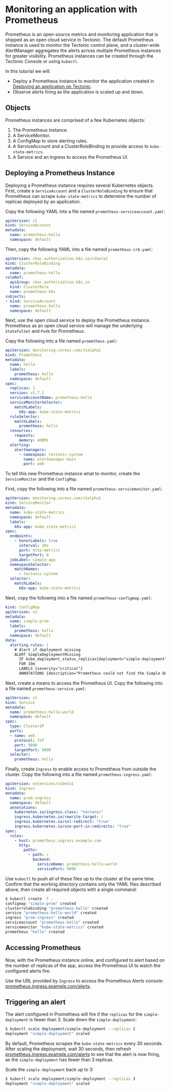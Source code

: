 # Monitoring an application with Prometheus

Prometheus is an open-source metrics and monitoring application that is shipped as an open cloud service in Tectonic. The default Prometheus instance is used to monitor the Tectonic control plane, and a cluster-wide AlertManager aggregates the alerts across multiple Prometheus instances for greater visibility. Prometheus instances can be created through the Tectonic Console or using `kubectl`.

In this tutorial we will:
* Deploy a Prometheus instance to monitor the application created in [Deploying an application on Tectonic][first-app].
* Observe alerts firing as the application is scaled up and down.

## Objects

Prometheus instances are comprised of a few Kubernetes objects:

1. The Prometheus instance.
2. A ServiceMonitor.
3. A ConfigMap to store alerting rules.
4. A ServiceAccount and a ClusterRoleBinding to provide access to `kube-state-metrics`.
5. A Service and an Ingress to access the Prometheus UI.

## Deploying a Prometheus Instance

Deploying a Prometheus instance requires several Kubernetes objects. First, create a `ServiceAccount` and a `ClusterRoleBinding` to ensure that Prometheus can scrape `kube-state-metrics` to determine the number of replicas deployed by an application.

Copy the following YAML into a file named `prometheus-serviceaccount.yaml`:

```yaml
apiVersion: v1
kind: ServiceAccount
metadata:
  name: prometheus-hello
  namespace: default
```

Then, copy the following YAML into a file named `prometheus-crb.yaml`:

```yaml
apiVersion: rbac.authorization.k8s.io/v1beta1
kind: ClusterRoleBinding
metadata:
  name: prometheus-hello
roleRef:
  apiGroup: rbac.authorization.k8s.io
  kind: ClusterRole
  name: prometheus-k8s
subjects:
- kind: ServiceAccount
  name: prometheus-hello
  namespace: default
```

Next, use the open cloud service to deploy the Prometheus instance. Prometheus as an open cloud service will manage the underlying `StatefulSet` and `Pod`s for Prometheus.

Copy the following into a file named `prometheus.yaml`:

```yaml
apiVersion: monitoring.coreos.com/v1alpha1
kind: Prometheus
metadata:
  name: hello
  labels:
    prometheus: hello
  namespace: default
spec:
  replicas: 1
  version: v1.7.1
  serviceAccountName: prometheus-hello
  serviceMonitorSelector:
    matchLabels:
      k8s-app: kube-state-metrics
  ruleSelector:
    matchLabels:
      prometheus: hello
  resources:
    requests:
      memory: 400Mi
  alerting:
    alertmanagers:
      - namespace: tectonic-system
        name: alertmanager-main
        port: web
```

To tell this new Prometheus instance what to monitor, create the `ServiceMonitor` and the `ConfigMap`.

First, copy the following into a file named `prometheus-servicemonitor.yaml`:

```yaml
apiVersion: monitoring.coreos.com/v1alpha1
kind: ServiceMonitor
metadata:
  name: kube-state-metrics
  namespace: default
  labels:
    k8s-app: kube-state-metrics
spec:
  endpoints:
    - honorLabels: true
      interval: 30s
      port: http-metrics
      targetPort: 0
  jobLabel: simple-app
  namespaceSelector:
    matchNames:
      - tectonic-system
  selector:
    matchLabels:
      k8s-app: kube-state-metrics
```

Next, copy the following into a file named `prometheus-configmap.yaml`:

```yaml
kind: ConfigMap
apiVersion: v1
metadata:
  name: simple-prom
  labels:
    prometheus: hello
  namespace: default
data:
  alerting.rules: |
    # Alert if deployment missing
    ALERT SimpleDeploymentMissing
      IF kube_deployment_status_replicas{deployment="simple-deployment"} < 3
      FOR 10m
      LABELS {severity="critical"}
      ANNOTATIONS {description="Prometheus could not find the Simple Deployment"}
```

Next, create a means to access the Prometheus UI. Copy the following into a file named `prometheus-service.yaml`:

```yaml
apiVersion: v1
kind: Service
metadata:
  name: prometheus-hello-world
  namespace: default
spec:
  type: ClusterIP
  ports:
  - name: web
    protocol: TCP
    port: 9090
    targetPort: 9090
  selector:
    prometheus: hello
```

Finally, create `Ingress` to enable access to Prometheus from outside the cluster. Copy the following into a file named `prometheus-ingress.yaml`:

```yaml
apiVersion: extensions/v1beta1
kind: Ingress
metadata:
  name: prom-ingress
  namespace: default
  annotations:
    kubernetes.io/ingress.class: "tectonic"
    ingress.kubernetes.io/rewrite-target: /
    ingress.kubernetes.io/ssl-redirect: "true"
    ingress.kubernetes.io/use-port-in-redirects: "true"
spec:
  rules:
    - host: prometheus.ingress.example.com
      http:
        paths:
          - path: /
            backend:
              serviceName: prometheus-hello-world
              servicePort: 9090
```

Use `kubectl` to push all of these files up to the cluster at the same time. Confirm that the working directory contains only the YAML files described above, then create all required objects with a single command:

```sh
$ kubectl create -f .
configmap "simple-prom" created
clusterrolebinding "prometheus-hello" created
service "prometheus-hello-world" created
ingress "prom-ingress" created
serviceaccount "prometheus-hello" created
servicemonitor "kube-state-metrics" created
prometheus "hello" created
```

## Accessing Prometheus

Now, with the Prometheus instance online, and configured to alert based on the number of replicas of the app, access the Prometheus UI to watch the configured alerts fire.

Use the URL provided by `Ingress` to access the Prometheus Alerts console: [prometheus.ingress.example.com/alerts][prom-ingress].

## Triggering an alert

The alert configured in Prometheus will fire if the `replicas` for the `simple-deployment` is fewer than 3. Scale down the `simple-deployment`:

```sh
$ kubectl scale deployment/simple-deployment --replicas 2
deployment "simple-deployment" scaled
```

By default, Prometheus scrapes the `kube-state-metrics` every 30 seconds. After scaling the deployment, wait 30 seconds, then refresh [prometheus.ingress.example.com/alerts][prom-ingress] to see that the alert is now firing, as the `simple-deployment` has fewer than 3 replicas.

Scale the `simple-deployment` back up to 3:

```sh
$ kubectl scale deployment/simple-deployment --replicas 3
deployment "simple-deployment" scaled
```

[prom-ingress]: http://prometheus.ingress.example.com/alerts
[first-app]: first-app.md
